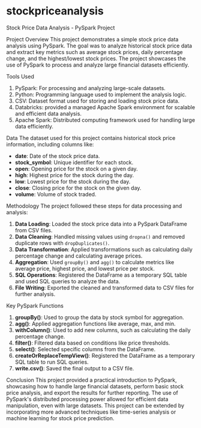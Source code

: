 # stockpriceanalysis
Stock Price Data Analysis - PySpark Project

Project Overview
This project demonstrates a simple stock price data analysis using PySpark. The goal was to analyze historical stock price data and extract key metrics such as average stock prices, daily percentage change, and the highest/lowest stock prices. The project showcases the use of PySpark to process and analyze large financial datasets efficiently.

Tools Used
1. PySpark: For processing and analyzing large-scale datasets.
2. Python: Programming language used to implement the analysis logic.
3. CSV: Dataset format used for storing and loading stock price data.
4. Databricks: provided a managed Apache Spark environment for scalable and efficient data analysis.
5. Apache Spark: Distributed computing framework used for handling large data efficiently.

Data
The dataset used for this project contains historical stock price information, including columns like:
- **date**: Date of the stock price data.
- **stock_symbol**: Unique identifier for each stock.
- **open**: Opening price for the stock on a given day.
- **high**: Highest price for the stock during the day.
- **low**: Lowest price for the stock during the day.
- **close**: Closing price for the stock on the given day.
- **volume**: Volume of stock traded.

Methodology
The project followed these steps for data processing and analysis:
1. **Data Loading**: Loaded the stock price data into a PySpark DataFrame from CSV files.
2. **Data Cleaning**: Handled missing values using `dropna()` and removed duplicate rows with `dropDuplicates()`.
3. **Data Transformation**: Applied transformations such as calculating daily percentage change and calculating average prices.
4. **Aggregation**: Used `groupBy()` and `agg()` to calculate metrics like average price, highest price, and lowest price per stock.
5. **SQL Operations**: Registered the DataFrame as a temporary SQL table and used SQL queries to analyze the data.
6. **File Writing**: Exported the cleaned and transformed data to CSV files for further analysis.

Key PySpark Functions
1. **groupBy()**: Used to group the data by stock symbol for aggregation.
2. **agg()**: Applied aggregation functions like average, max, and min.
3. **withColumn()**: Used to add new columns, such as calculating the daily percentage change.
4. **filter()**: Filtered data based on conditions like price thresholds.
5. **select()**: Selected specific columns from the DataFrame.
6. **createOrReplaceTempView()**: Registered the DataFrame as a temporary SQL table to run SQL queries.
7. **write.csv()**: Saved the final output to a CSV file.


Conclusion
This project provided a practical introduction to PySpark, showcasing how to handle large financial datasets, perform basic stock price analysis, and export the results for further reporting. The use of PySpark's distributed processing power allowed for efficient data manipulation, even with large datasets. This project can be extended by incorporating more advanced techniques like time-series analysis or machine learning for stock price prediction.
